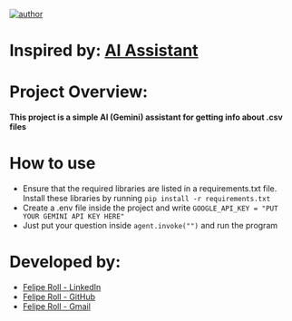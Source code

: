 [![author](https://img.shields.io/badge/author-feliperoll-purple.svg)](https://www.linkedin.com/in/felipe-roll/)

# Inspired by: [AI Assistant](https://www.youtube.com/watch?v=pTyELhdSNZg&list=PL2JCCEO_l_n1hdYHBJwte5bGRImRUiSm1&index=115)

# Project Overview: 

<b>This project is a simple AI (Gemini) assistant for getting info about .csv files</b>

# How to use
* Ensure that the required libraries are listed in a requirements.txt file. Install these libraries by running ```pip install -r requirements.txt```
* Create a .env file inside the project and write ```GOOGLE_API_KEY = "PUT YOUR GEMINI API KEY HERE"```
* Just put your question inside ```agent.invoke("")``` and run the program
&nbsp;
# Developed by: 
  * [Felipe Roll - LinkedIn](https://www.linkedin.com/in/felipe-roll)
  * [Felipe Roll - GitHub](https://github.com/FelipeLRoll)
  * [Felipe Roll - Gmail](felipelroll@gmail.com)
